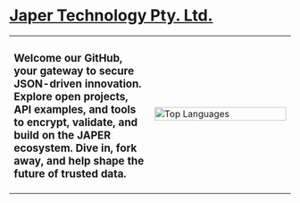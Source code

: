 # [Japer Technology Pty. Ltd.](https://www.japer.technology)

<table>
  <tr>
    <td width="50%" valign="top">
      <h3>Welcome our GitHub, your gateway to secure JSON-driven innovation. Explore open projects, API examples, and tools to encrypt, validate, and build on the JAPER ecosystem. Dive in, fork away, and help shape the future of trusted data.</h3>
    </td>
    <td width="50%">
      <img src="https://github-readme-stats.vercel.app/api/top-langs/?username=japertechnology&layout=compact" alt="Top Languages" width="100%">
    </td>
  </tr>
</table>
